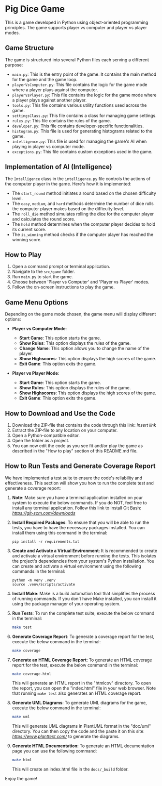 # Pig Dice Game

This is a game developed in Python using object-oriented programming principles. The game supports player vs computer and player vs player modes.

## Game Structure

The game is structured into several Python files each serving a different purpose:

- `main.py`: This is the entry point of the game. It contains the main method for the game and the game loop.
- `playerVsComputer.py`: This file contains the logic for the game mode where a player plays against the computer.
- `playerVsPlayer.py`: This file contains the logic for the game mode where a player plays against another player.
- `tools.py`: This file contains various utility functions used across the game.
- `settingsClass.py`: This file contains a class for managing game settings.
- `rules.py`: This file contains the rules of the game.
- `developer.py`: This file contains developer-specific functionalities.
- `histogram.py`: This file is used for generating histograms related to the game.
- `intelligence.py`: This file is used for managing the game's AI when playing in player vs computer mode.
- `exceptions.py`: This file contains custom exceptions used in the game.

## Implementation of AI (Intelligence)

The `Intelligence` class in the `intelligence.py` file controls the actions of the computer player in the game. Here's how it is implemented:

- The `start_round` method initiates a round based on the chosen difficulty level.
- The `easy`, `medium`, and `hard` methods determine the number of dice rolls the computer player makes based on the difficulty level.
- The `roll_die` method simulates rolling the dice for the computer player and calculates the round score.
- The `hold` method determines when the computer player decides to hold its current score.
- The `is_winning` method checks if the computer player has reached the winning score.

## How to Play

1. Open a command prompt or terminal application.
2. Navigate to the `src/game` folder.
3. Run `main.py` to start the game.
4. Choose between 'Player vs Computer' and 'Player vs Player' modes.
5. Follow the on-screen instructions to play the game.

## Game Menu Options

Depending on the game mode chosen, the game menu will display different options:

- **Player vs Computer Mode**:
    - **Start Game**: This option starts the game.
    - **Show Rules**: This option displays the rules of the game.
    - **Change Name**: This option allows you to change the name of the player.
    - **Show Highscores**: This option displays the high scores of the game.
    - **Exit Game**: This option exits the game.

- **Player vs Player Mode**:
    - **Start Game**: This option starts the game.
    - **Show Rules**: This option displays the rules of the game.
    - **Show Highscores**: This option displays the high scores of the game.
    - **Exit Game**: This option exits the game.

## How to Download and Use the Code

1. Download the ZIP-file that contains the code through this link: *Insert link*
2. Extract the ZIP-file to any location on your computer.
3. Open a Python-compatible editor.
4. Open the folder as a project.
5. You can now edit the code as you see fit and/or play the game as described in the "How to play" section of this README.md file.

## How to Run Tests and Generate Coverage Report

We have implemented a test suite to ensure the code's reliability and effectiveness. This section will show you how to run the complete test and generate a coverage report:

1. **Note**: Make sure you have a terminal application installed on your system to execute the below commands. If you do NOT, feel free to install any terminal application. Follow this link to install Git Bash: *https://git-scm.com/downloads*

2. **Install Required Packages**: To ensure that you will be able to run the tests, you have to have the necessary packages installed. You can install them using this command in the terminal:

    ```
    pip install -r requirements.txt
    ```

3. **Create and Activate a Virtual Environment**: It is recommended to create and activate a virtual environment before running the tests. This isolates the project's dependencies from your system's Python installation. You can create and activate a virtual environment using the following commands in the terminal:

    ```
    python -m venv .venv
    source .venv/Scripts/activate
    ```

4. **Install Make**: Make is a build automation tool that simplifies the process of running commands. If you don't have Make installed, you can install it using the package manager of your operating system.

5. **Run Tests**: To run the complete test suite, execute the below command in the terminal:

    ```bash
    make test
    ```

6. **Generate Coverage Report**: To generate a coverage report for the test, execute the below command in the terminal:

    ```bash
    make coverage
    ```

7. **Generate an HTML Coverage Report**: To generate an HTML coverage report for the test, execute the below command in the terminal:

    ```bash
    make coverage-html
    ```

   This will generate an HTML report in the "htmlcov" directory. To open the report, you can open the "index.html" file in your web browser.
   Note that running `make test` also generates an HTML coverage report.

8. **Generate UML Diagrams**: To generate UML diagrams for the game, execute the below command in the terminal:

    ```bash
    make uml
    ```

   This will generate UML diagrams in PlantUML format in the "doc/uml" directory. You can then copy the code and the paste it on this site: *https://www.planttext.com/* to generate the diagrams.

8. **Generate HTML Documentation**: To generate an HTML documentation page you can use the following command:
    ```bash
    make html
    ```
    This will create an index.html file in the `docs/_build` folder.

Enjoy the game!